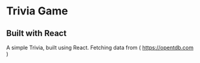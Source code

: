 # Trivia Game

## Built with React

A simple Trivia, built using React.
Fetching data from ( https://opentdb.com )
